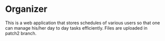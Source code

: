 # Organizer
This is a web application that stores schedules of various users so that one can manage his/her day to day tasks efficiently.
Files are uploaded in patch2 branch.
